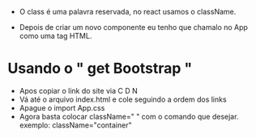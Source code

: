 * O class é uma palavra reservada, no react usamos o className.

* Depois de criar um novo componente eu tenho que chamalo no App como uma tag HTML.

# Usando o " get Bootstrap "
*   Apos copiar o link do site via C D N
*   Vá até o arquivo index.html e cole seguindo a ordem dos links
*   Apague o import App.css
*   Agora basta colocar className=" " com o comando que desejar.
exemplo: className="container"

